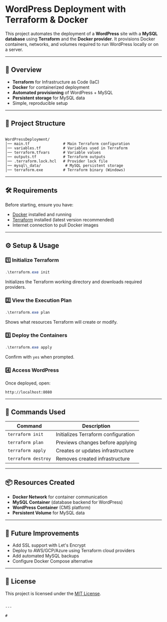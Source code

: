 # WordPress Deployment with Terraform & Docker

This project automates the deployment of a **WordPress** site with a **MySQL database** using **Terraform** and the **Docker provider**. It provisions Docker containers, networks, and volumes required to run WordPress locally or on a server.

---

## 📌 Overview

- **Terraform** for Infrastructure as Code (IaC)
- **Docker** for containerized deployment
- **Automated provisioning** of WordPress + MySQL
- **Persistent storage** for MySQL data
- Simple, reproducible setup

---

## 📂 Project Structure

```

WordPressDeployment/
│── main.tf               # Main Terraform configuration
│── variables.tf          # Variables used in Terraform
│── terraform.tfvars      # Variable values
│── outputs.tf            # Terraform outputs
│── .terraform.lock.hcl   # Provider lock file
│── mysql\_data/           # MySQL persistent storage
│── terraform.exe         # Terraform binary (Windows)

````

---

## 🛠 Requirements

Before starting, ensure you have:
- [Docker](https://docs.docker.com/get-docker/) installed and running
- [Terraform](https://developer.hashicorp.com/terraform/downloads) installed (latest version recommended)
- Internet connection to pull Docker images

---

## ⚙️ Setup & Usage

### 1️⃣ Initialize Terraform
```powershell
.\terraform.exe init
````

Initializes the Terraform working directory and downloads required providers.

### 2️⃣ View the Execution Plan

```powershell
.\terraform.exe plan
```

Shows what resources Terraform will create or modify.

### 3️⃣ Deploy the Containers

```powershell
.\terraform.exe apply
```

Confirm with `yes` when prompted.

### 4️⃣ Access WordPress

Once deployed, open:

```
http://localhost:8080
```

---

## 📜 Commands Used

| Command             | Description                         |
| ------------------- | ----------------------------------- |
| `terraform init`    | Initializes Terraform configuration |
| `terraform plan`    | Previews changes before applying    |
| `terraform apply`   | Creates or updates infrastructure   |
| `terraform destroy` | Removes created infrastructure      |

---

## 📦 Resources Created

* **Docker Network** for container communication
* **MySQL Container** (database backend for WordPress)
* **WordPress Container** (CMS platform)
* **Persistent Volume** for MySQL data

---

## 🔮 Future Improvements

* Add SSL support with Let's Encrypt
* Deploy to AWS/GCP/Azure using Terraform cloud providers
* Add automated MySQL backups
* Configure Docker Compose alternative

---

## 📄 License

This project is licensed under the [MIT License](LICENSE).

```

---

#

